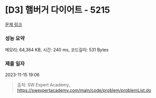 # [D3] 햄버거 다이어트 - 5215 

[문제 링크](https://swexpertacademy.com/main/code/problem/problemDetail.do?contestProbId=AWT-lPB6dHUDFAVT) 

### 성능 요약

메모리: 64,364 KB, 시간: 240 ms, 코드길이: 531 Bytes

### 제출 일자

2023-11-15 19:06



> 출처: SW Expert Academy, https://swexpertacademy.com/main/code/problem/problemList.do